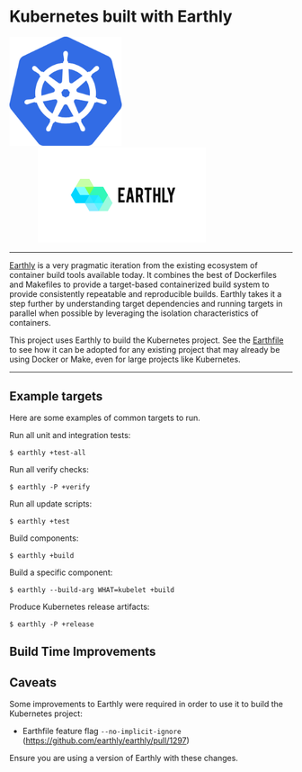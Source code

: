 # Kubernetes built with Earthly

<img src="https://github.com/kubernetes/kubernetes/raw/master/logo/logo.png" width="200"><a href="https://earthly.dev"><img src="logo-banner-white-bg.png" hspace="50px" alt="Earthly" width="300" /></a>


----

[Earthly](https://earthly.dev) is a very pragmatic iteration from the existing ecosystem of container build
tools available today. It combines the best of Dockerfiles and Makefiles to provide a target-based containerized
build system to provide consistently repeatable and reproducible builds. Earthly takes it a step further by understanding
target dependencies and running targets in parallel when possible by leveraging the isolation characteristics of containers.

This project uses Earthly to build the Kubernetes project. See the [Earthfile](./Earthfile) to see how it can be adopted
for any existing project that may already be using Docker or Make, even for large projects like Kubernetes.

----

## Example targets

Here are some examples of common targets to run.

Run all unit and integration tests:
```
$ earthly +test-all
```

Run all verify checks:
```
$ earthly -P +verify
```

Run all update scripts:
```
$ earthly +test
```

Build components:
```
$ earthly +build
```

Build a specific component:
```
$ earthly --build-arg WHAT=kubelet +build
```

Produce Kubernetes release artifacts:
```
$ earthly -P +release
```

## Build Time Improvements


## Caveats

Some improvements to Earthly were required in order to use it to build the Kubernetes project:
- Earthfile feature flag `--no-implicit-ignore` (https://github.com/earthly/earthly/pull/1297)

Ensure you are using a version of Earthly with these changes.
